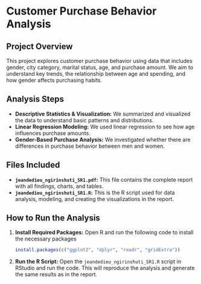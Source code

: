 # Customer Purchase Behavior Analysis

## Project Overview

This project explores customer purchase behavior using data that includes gender, city category, marital status, age, and purchase amount. We aim to understand key trends, the relationship between age and spending, and how gender affects purchasing habits.

## Analysis Steps

*   **Descriptive Statistics & Visualization:** We summarized and visualized the data to understand basic patterns and distributions.
*   **Linear Regression Modeling:** We used linear regression to see how age influences purchase amounts.
*   **Gender-Based Purchase Analysis:** We investigated whether there are differences in purchase behavior between men and women.

## Files Included

*   **`jeandedieu_ngirinshuti_SR1.pdf`:** This file contains the complete report with all findings, charts, and tables.
*   **`jeandedieu_ngirinshuti_SR1.R`:** This is the R script used for data analysis, modeling, and creating the visualizations in the report.

## How to Run the Analysis

1.  **Install Required Packages:** Open R and run the following code to install the necessary packages

    ```r
    install.packages(c("ggplot2", "dplyr", "readr", "gridExtra"))
    ```

2.  **Run the R Script:** Open the `jeandedieu_ngirinshuti_SR1.R` script in RStudio and run the code. This will reproduce the analysis and generate the same results as in the report.
